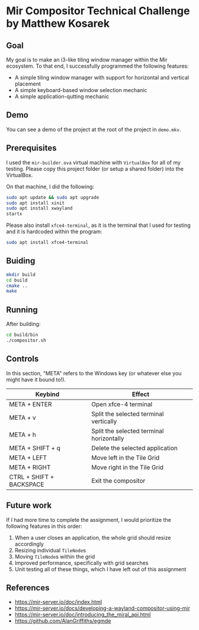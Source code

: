 # Mir Compositor Technical Challenge by Matthew Kosarek

## Goal
My goal is to make an i3-like tiling window manager within the Mir ecosystem. To that end, I successfully programmed the following features:
- A simple tiling window manager with support for horizontal and vertical placement
- A simple keyboard-based window selection mechanic
- A simple application-qutting mechanic

## Demo
You can see a demo of the project at the root of the project in `demo.mkv`.


## Prerequisites
I used the `mir-builder.ova` virtual machine with `VirtualBox` for all of my testing. Please copy this project folder (or setup a shared folder) into the VirtualBox.

On that machine, I did the following:
```sh
sudo apt update && sudo apt upgrade
sudo apt install xinit
sudo apt install xwayland
startx
```

Please also install `xfce4-terminal`, as it is the terminal that I used for testing and it is hardcoded within the program:
```sh
sudo apt install xfce4-terminal
```


## Buiding
```sh
mkdir build
cd build
cmake ..
make
```

## Running
After building:
```sh
cd build/bin
./compositor.sh
```

## Controls
In this section, "META" refers to the Windows key (or whatever else you might have it bound to!).

| Keybind | Effect |
|--------------|-----|
| META + ENTER | Open xfce-4 terminal |
| META + v | Split the selected terminal vertically |
| META + h | Split the selected terminal horizontally |
| META + SHIFT + q | Delete the selected application |
| META + LEFT | Move left in the Tile Grid |
| META + RIGHT | Move right in the Tile Grid |
| CTRL + SHIFT + BACKSPACE | Exit the compositor |

## Future work
If I had more time to complete the assignment, I would prioritize the following features in this order:
1. When a user closes an application, the whole grid should resize accordingly
2. Resizing individual `TileNode`s
3. Moving `TileNode`s within the grid
4. Improved performance, specifically with grid searches
5. Unit testing all of these things, which I have left out of this assignment

## References
- https://mir-server.io/doc/index.html
- https://mir-server.io/docs/developing-a-wayland-compositor-using-mir
- https://mir-server.io/doc/introducing_the_miral_api.html
- https://github.com/AlanGriffiths/egmde